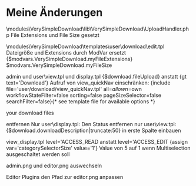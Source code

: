 ﻿Meine Änderungen
=====

\modules\VerySimpleDownload\lib\VerySimpleDownload\UploadHandler.php
	File Extensions und File Size gesetzt
	
\modules\VerySimpleDownload\templates\user\download\edit.tpl
	Dateigröße und Extensions durch ModVar ersetzt
	{$modvars.VerySimpleDownload.myFileExtensions}
	$modvars.VerySimpleDownload.myFileSize
	
admin und user\view.tpl und display.tpl	
	{$download.fileUpload} anstatt {gt text='Download'}
	Aufruf von view_quickNav einschränken:
	{include file='user/download/view_quickNav.tpl' all=$all own=$own workflowStateFilter=false sorting=false pageSizeSelector=false searchFilter=false}{* see template file for available options *}
	<p class="z-informationmsg">your download files</p> entfernen
	Nur user\display.tpl: 
		Den Status entfernen
	nur user\view.tpl:
		</br>{$download.downloadDescription|truncate:50} in erste Spalte einbauen

	
view_display.tpl
	level='ACCESS_READ anstatt level='ACCESS_EDIT
	{assign var='categorySelectorSize' value='1'} Value von 5 auf 1 wenn Multiselection ausgeschaltet werden soll
	
admin.png und editor.png auswechseln

Editor Plugins den Pfad zur editor.png anpassen
